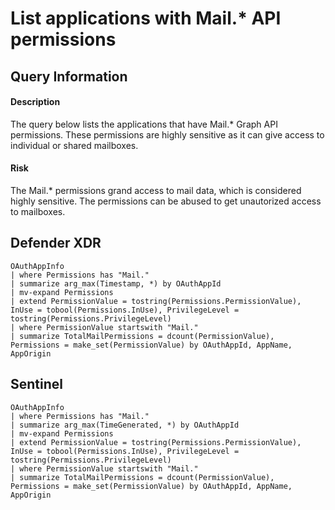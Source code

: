 #  List applications with Mail.* API permissions

## Query Information

#### Description
The query below lists the applications that have Mail.* Graph API permissions. These permissions are highly sensitive as it can give access to individual or shared mailboxes.

#### Risk
The Mail.* permissions grand access to mail data, which is considered highly sensitive. The permissions can be abused to get unautorized access to mailboxes.

## Defender XDR
```KQL
OAuthAppInfo
| where Permissions has "Mail."
| summarize arg_max(Timestamp, *) by OAuthAppId
| mv-expand Permissions
| extend PermissionValue = tostring(Permissions.PermissionValue), InUse = tobool(Permissions.InUse), PrivilegeLevel = tostring(Permissions.PrivilegeLevel)
| where PermissionValue startswith "Mail."
| summarize TotalMailPermissions = dcount(PermissionValue), Permissions = make_set(PermissionValue) by OAuthAppId, AppName, AppOrigin
```

## Sentinel
```KQL
OAuthAppInfo
| where Permissions has "Mail."
| summarize arg_max(TimeGenerated, *) by OAuthAppId
| mv-expand Permissions
| extend PermissionValue = tostring(Permissions.PermissionValue), InUse = tobool(Permissions.InUse), PrivilegeLevel = tostring(Permissions.PrivilegeLevel)
| where PermissionValue startswith "Mail."
| summarize TotalMailPermissions = dcount(PermissionValue), Permissions = make_set(PermissionValue) by OAuthAppId, AppName, AppOrigin
```